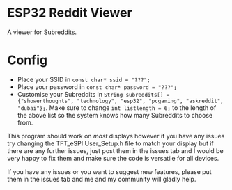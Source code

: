 # ESP32 Reddit Viewer
A viewer for Subreddits. 

# Config
- Place your SSID in `const char* ssid = "???";`
- Place your password in `const char* password = "???";`
- Customise your Subreddits in `String subreddits[] = {"showerthoughts", "technology", "esp32", "pcgaming", "askreddit", "dubai"};`. 
Make sure to change `int listlength = 6;` to the length of the above list so the system knows how many Subreddits to choose from. 

This program should work on *most* displays however if you have any issues try changing the TFT_eSPI User_Setup.h file to match your display but if there are any further issues, just post them in the issues tab and I would be very happy to fix them and make sure the code is versatile for all devices. 

If you have any issues or you want to suggest new features, please put them in the issues tab and me and my community will gladly help. 
